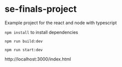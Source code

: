 # se-finals-project
 
Example project for the react and node with typescript
 
`npm install` to install dependencies

`npm run build:dev` 

`npm run start:dev` 

http://localhost:3000/index.html